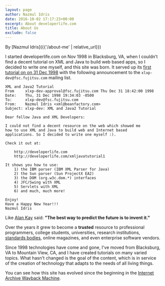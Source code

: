 ```yaml
---
layout: page
author: Nazmul Idris
date: 2016-10-02 17:17:23+00:00
excerpt: About developerlife.com
title: About Us
exclude: false
---
```


By [Nazmul Idris]({{'/about-me' | relative_url}})

I started developerlife.com on Nov 1998 in Blacksburg, VA, when I couldn’t find a decent tutorial on
XML and Java to build web based apps, so I decided to write one myself, and this site was born. It
served up its [first tutorial on on 31 Dec 1998](http://xml.coverpages.org/idris199901.html) with
the following announcement to the `xlxp-dev@fsc.fujitsu.com` mailing list.

```text
XML and Java2 Tutorial
From     xlxp-dev-approval@fsc.fujitsu.com Thu Dec 31 18:42:00 1998
Date:    Thu, 31 Dec 1998 19:34:03 -0500
To:      xlxp-dev@fsc.fujitsu.com
From:    Nazmul Idris <xml@beanfactory.com>
Subject: xlxp-dev: XML and Java2 Tutorial

Dear fellow Java and XML Developers:

I could not find a decent resource on the web which showed me
how to use XML and Java to build web and Internet based
applications. So I decided to write one myself :).

Check it out at:

    http://developerlife.com
    http://developerlife.com/xmljavatutorial1

It shows you how to use:
    1) the IBM parser (IBM XML Parser for Java)
    2) the Sun parser (Sun ProjectX EA2)
    3) the DOM (org.w3c.dom.*) interfaces
    4) JFC/Swing with XML
    5) Servlets with XML
    6) and much, much more!

Enjoy!
Have a Happy New Year!!!
Nazmul Idris
```

Like [Alan Kay](http://en.wikipedia.org/wiki/Alan_Kay) said: **"The best way to predict the future
is to invent it."**

Over the years it grew to become a **trusted** resource to professional programmers, college
students, universities, research institutions,
[standards bodies](http://xml.coverpages.org/xmlFAQ15.html#JAVA-GEN), online magazines, and even
enterprise software vendors.

Since 1998 technologies have come and gone, I've moved from Blacksburg, VA to Mountain View, CA, and
I have created tutorials on many varied topics. What hasn't changed is the goal of the content,
which is in service of the creation of technology that adapts to the needs of all living things.

You can see how this site has evolved since the beginning in the
[Internet Archive Wayback Machine](https://web.archive.org/web/*/developerlife.com).
